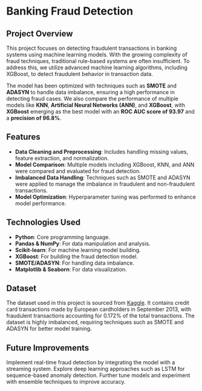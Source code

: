 # Banking Fraud Detection

## Project Overview
This project focuses on detecting fraudulent transactions in banking systems using machine learning models. With the growing complexity of fraud techniques, traditional rule-based systems are often insufficient. To address this, we utilize advanced machine learning algorithms, including XGBoost, to detect fraudulent behavior in transaction data. 

The model has been optimized with techniques such as **SMOTE** and **ADASYN** to handle data imbalance, ensuring a high performance in detecting fraud cases. We also compare the performance of multiple models like **KNN**, **Artificial Neural Networks (ANN)**, and **XGBoost**, with **XGBoost** emerging as the best model with an **ROC AUC score of 93.97** and a **precision of 96.8%**.

## Features
- **Data Cleaning and Preprocessing**: Includes handling missing values, feature extraction, and normalization.
- **Model Comparison**: Multiple models including XGBoost, KNN, and ANN were compared and evaluated for fraud detection.
- **Imbalanced Data Handling**: Techniques such as SMOTE and ADASYN were applied to manage the imbalance in fraudulent and non-fraudulent transactions.
- **Model Optimization**: Hyperparameter tuning was performed to enhance model performance.

## Technologies Used
- **Python**: Core programming language.
- **Pandas & NumPy**: For data manipulation and analysis.
- **Scikit-learn**: For machine learning model building.
- **XGBoost**: For building the fraud detection model.
- **SMOTE/ADASYN**: For handling data imbalance.
- **Matplotlib & Seaborn**: For data visualization.

## Dataset
The dataset used in this project is sourced from [Kaggle](https://www.kaggle.com/datasets/mlg-ulb/creditcardfraud). It contains credit card transactions made by European cardholders in September 2013, with fraudulent transactions accounting for 0.172% of the total transactions. The dataset is highly imbalanced, requiring techniques such as SMOTE and ADASYN for better model training.

## Future Improvements
Implement real-time fraud detection by integrating the model with a streaming system.
Explore deep learning approaches such as LSTM for sequence-based anomaly detection.
Further tune models and experiment with ensemble techniques to improve accuracy.
